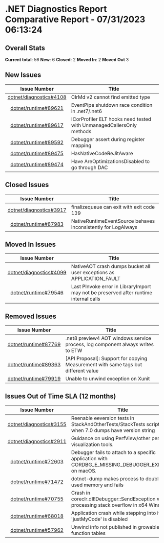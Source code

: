 # .NET Diagnostics Report Comparative Report - 07/31/2023 06:13:24

## Overall Stats

**Current total**: 56
**New**: 6
**Closed**: 2
**Moved In**: 2
**Moved Out** 3

## New Issues

| **Issue Number** | **Title** |
| :--------------: | --------- |
| [dotnet/diagnostics#4108](https://github.com/dotnet/diagnostics/issues/4108) | ClrMd v2 cannot find emitted type |
| [dotnet/runtime#89621](https://github.com/dotnet/runtime/issues/89621) | EventPipe shutdown race condition in .net7/.net6 |
| [dotnet/runtime#89617](https://github.com/dotnet/runtime/issues/89617) | ICorProfiler ELT hooks need tested with UnmanagedCallersOnly methods |
| [dotnet/runtime#89592](https://github.com/dotnet/runtime/issues/89592) | Debugger assert during register mapping |
| [dotnet/runtime#89475](https://github.com/dotnet/runtime/issues/89475) | HasNativeCodeReJitAware |
| [dotnet/runtime#89474](https://github.com/dotnet/runtime/issues/89474) | Have AreOptimizationsDisabled to go through DAC |

## Closed Issues

| **Issue Number** | **Title** |
| :--------------: | --------- |
| [dotnet/diagnostics#3917](https://github.com/dotnet/diagnostics/issues/3917) | finalizequeue can exit with exit code 139 |
| [dotnet/runtime#87983](https://github.com/dotnet/runtime/issues/87983) | NativeRuntimeEventSource behaves inconsistently for LogAlways |

## Moved In Issues

| **Issue Number** | **Title** |
| :--------------: | --------- |
| [dotnet/diagnostics#4099](https://github.com/dotnet/diagnostics/issues/4099) | NativeAOT crash dumps bucket all user exceptions as APPLICATION_FAULT |
| [dotnet/runtime#79546](https://github.com/dotnet/runtime/issues/79546) | Last PInvoke error in LibraryImport may not be preserved after runtime internal calls |

## Removed Issues

| **Issue Number** | **Title** |
| :--------------: | --------- |
| [dotnet/runtime#87769](https://github.com/dotnet/runtime/issues/87769) | .net8 preview4 AOT windows service process, log component always writes to ETW |
| [dotnet/runtime#89363](https://github.com/dotnet/runtime/issues/89363) | [API Proposal]: Support for copying Measurement<T> with same tags but different value |
| [dotnet/runtime#79919](https://github.com/dotnet/runtime/issues/79919) | Unable to unwind exception on Xunit |

## Issues Out of Time SLA (12 months)

| **Issue Number** | **Title** |
| :--------------: | --------- |
| [dotnet/diagnostics#3155](https://github.com/dotnet/diagnostics/issues/3155) | Reenable eeversion tests in StackAndOtherTests/StackTests scripts when 7.0 dumps have version string |
| [dotnet/diagnostics#2911](https://github.com/dotnet/diagnostics/issues/2911) | Guidance on using PerfView/other perf visualization tools. |
| [dotnet/runtime#72603](https://github.com/dotnet/runtime/issues/72603) | Debugger fails to attach to a specific application with CORDBG_E_MISSING_DEBUGGER_EXPORTS on macOS. |
| [dotnet/runtime#71472](https://github.com/dotnet/runtime/issues/71472) | dotnet-dump makes process to double its used memory and fails |
| [dotnet/runtime#70755](https://github.com/dotnet/runtime/issues/70755) | Crash in coreclr.dll!Debugger::SendException while processing stack overflow in x64 Windows |
| [dotnet/runtime#68018](https://github.com/dotnet/runtime/issues/68018) | Application crash while stepping into if 'justMyCode' is disabled |
| [dotnet/runtime#57962](https://github.com/dotnet/runtime/issues/57962) | Unwind info not published in growable function tables |

